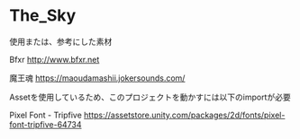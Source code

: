 # The_Sky

使用または、参考にした素材

Bfxr
http://www.bfxr.net

魔王魂
https://maoudamashii.jokersounds.com/



Assetを使用しているため、このプロジェクトを動かすには以下のimportが必要

Pixel Font - Tripfive
https://assetstore.unity.com/packages/2d/fonts/pixel-font-tripfive-64734
